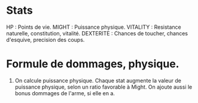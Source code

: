 # Stats

HP :        Points de vie.
MIGHT :     Puissance physique.
VITALITY :  Resistance naturelle, constitution, vitalité.
DEXTERITE : Chances de toucher, chances d'esquive, precision des coups.


# Formule de dommages, physique.

1. On calcule puissance physique.
    Chaque stat augmente la valeur de puissance physique, selon un ratio favorable à Might.
    On ajoute aussi le bonus dommages de l'arme, si elle en a.

